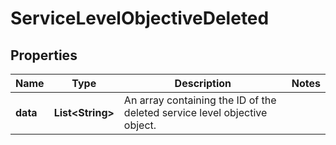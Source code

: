 

# ServiceLevelObjectiveDeleted

## Properties

Name | Type | Description | Notes
------------ | ------------- | ------------- | -------------
**data** | **List&lt;String&gt;** | An array containing the ID of the deleted service level objective object. | 



